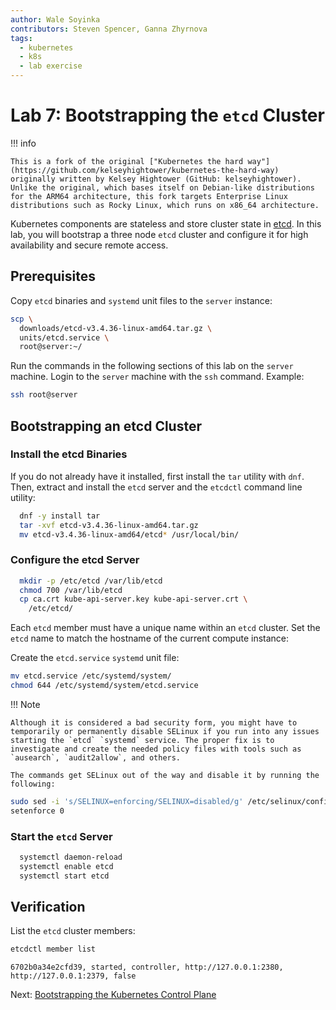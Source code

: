 ```yaml
---
author: Wale Soyinka
contributors: Steven Spencer, Ganna Zhyrnova
tags:
  - kubernetes
  - k8s
  - lab exercise
---
```


# Lab 7: Bootstrapping the `etcd` Cluster

!!! info

    This is a fork of the original ["Kubernetes the hard way"](https://github.com/kelseyhightower/kubernetes-the-hard-way) originally written by Kelsey Hightower (GitHub: kelseyhightower). Unlike the original, which bases itself on Debian-like distributions for the ARM64 architecture, this fork targets Enterprise Linux distributions such as Rocky Linux, which runs on x86_64 architecture.

Kubernetes components are stateless and store cluster state in [etcd](https://github.com/etcd-io/etcd). In this lab, you will bootstrap a three node `etcd` cluster and configure it for high availability and secure remote access.

## Prerequisites

Copy `etcd` binaries and `systemd` unit files to the `server` instance:

```bash
scp \
  downloads/etcd-v3.4.36-linux-amd64.tar.gz \
  units/etcd.service \
  root@server:~/
```

Run the commands in the following sections of this lab on the `server` machine. Login to the `server` machine with the `ssh` command. Example:

```bash
ssh root@server
```

## Bootstrapping an etcd Cluster

### Install the etcd Binaries

If you do not already have it installed, first install the `tar` utility with `dnf`. Then, extract and install the `etcd` server and the `etcdctl` command line utility:

```bash
  dnf -y install tar
  tar -xvf etcd-v3.4.36-linux-amd64.tar.gz
  mv etcd-v3.4.36-linux-amd64/etcd* /usr/local/bin/
```

### Configure the etcd Server

```bash
  mkdir -p /etc/etcd /var/lib/etcd
  chmod 700 /var/lib/etcd
  cp ca.crt kube-api-server.key kube-api-server.crt \
    /etc/etcd/
```

Each `etcd` member must have a unique name within an `etcd` cluster. Set the `etcd` name to match the hostname of the current compute instance:

Create the `etcd.service` `systemd` unit file:

```bash
mv etcd.service /etc/systemd/system/
chmod 644 /etc/systemd/system/etcd.service
```

!!! Note

    Although it is considered a bad security form, you might have to temporarily or permanently disable SELinux if you run into any issues starting the `etcd` `systemd` service. The proper fix is to investigate and create the needed policy files with tools such as `ausearch`, `audit2allow`, and others.  

    The commands get SELinux out of the way and disable it by running the following:

  ```bash
  sudo sed -i 's/SELINUX=enforcing/SELINUX=disabled/g' /etc/selinux/config
  setenforce 0
  ```

### Start the `etcd` Server

```bash
  systemctl daemon-reload
  systemctl enable etcd
  systemctl start etcd
```

## Verification

List the `etcd` cluster members:

```bash
etcdctl member list
```

```text
6702b0a34e2cfd39, started, controller, http://127.0.0.1:2380, http://127.0.0.1:2379, false
```

Next: [Bootstrapping the Kubernetes Control Plane](lab8-bootstrapping-kubernetes-controllers.md)
